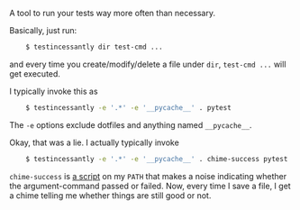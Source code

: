 A tool to run your tests way more often than necessary.

Basically, just run:

```bash
    $ testincessantly dir test-cmd ...
```

and every time you create/modify/delete a file under `dir`, `test-cmd ...` will get executed.

I typically invoke this as

```bash
    $ testincessantly -e '.*' -e '__pycache__' . pytest
```
The `-e` options exclude dotfiles and anything named `__pycache__`.

Okay, that was a lie. I actually typically invoke
```bash
    $ testincessantly -e '.*' -e '__pycache__' . chime-success pytest
```
`chime-success` is [a script](https://gist.github.com/speezepearson/83c234c40d16c9f7fba73d8bca7a1a75) on my `PATH` that makes a noise indicating whether the argument-command passed or failed. Now, every time I save a file, I get a chime telling me whether things are still good or not.
